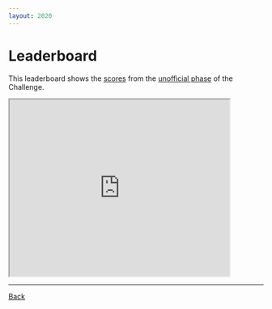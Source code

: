 ```yaml
---
layout: 2020
---
```


# Leaderboard

This leaderboard shows the [scores](index.html#scoring) from the [unofficial phase](index.html#rules-and-deadlines) of the Challenge.
<iframe width=435 height=350 src="https://docs.google.com/spreadsheets/d/e/2PACX-1vQP88VkqNp8vZgGF5PuPFk5rb1dlDzbaHm8rrNUDz_Nbh5JOWCauGiX5m32AChYq2Q3F_TbOJmR7srE/pubhtml?gid=0&amp;single=true&amp;widget=true&amp;headers=false&amp;chrome=false&amp"></iframe>

---

[Back](index.html)
